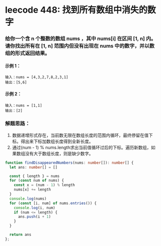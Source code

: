 # leecode 448: 找到所有数组中消失的数字

### 给你一个含 n 个整数的数组 nums ，其中 nums[i] 在区间 [1, n] 内。请你找出所有在 [1, n] 范围内但没有出现在 nums 中的数字，并以数组的形式返回结果。

#### 示例 1：
```
输入：nums = [4,3,2,7,8,2,3,1]
输出：[5,6]
```
#### 示例 2：
```
输入：nums = [1,1]
输出：[2]
```

### 解题思路：
1. 数据递增形式存在，当前数无限在数组长度的范围内循环，最终停留在值下标。得出来下标加数组长度得到全新长度。
2. 通过(num - 1) % nums.length求出当前值循环过后的下标。遍历新数组，如果数组没有大于数组长度，则是缺少数字。
```ts
function findDisappearedNumbers(nums: number[]): number[] {
  let ans: number[] = []

  const { length } = nums
  for (const num of nums) {
    const x = (num - 1) % length
    nums[x] += length
  }
  console.log(nums)
  for (const [i, num] of nums.entries()) {
    console.log(i, num)
    if (num <= length) {
      ans.push(i + 1)
    }
  }

  return ans
};
```